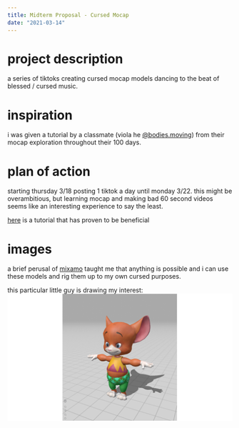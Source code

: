 ```yaml
---
title: Midterm Proposal - Cursed Mocap
date: "2021-03-14"
---
```


# project description
a series of tiktoks creating cursed mocap models dancing to the beat of blessed / cursed music. 

# inspiration
i was given a tutorial by a classmate (viola he [@bodies.moving](https://www.instagram.com/bodies.moving/)) from their mocap exploration throughout their 100 days.

# plan of action
starting thursday 3/18 posting 1 tiktok a day until monday 3/22. this might be overambitious, but learning mocap and making bad 60 second videos seems like an interesting experience to say the least. 

[here](https://www.youtube.com/watch?v=xDhbfGvtA8w&t=2255s) is a tutorial that has proven to be beneficial

# images
a brief perusal of [mixamo](https://www.mixamo.com/#/?page=1&type=Character) taught me that anything is possible and i can use these models and rig them up to my own cursed purposes. 

this particular little guy is drawing my interest:
![mousey](./mousey.png)